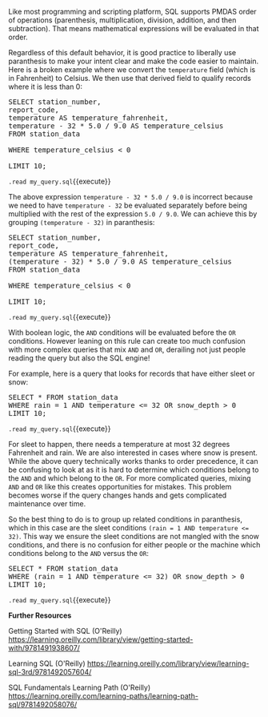 Like most programming and scripting platform, SQL supports PMDAS order of operations (parenthesis, multiplication, division, addition, and then subtraction). That means mathematical expressions will be evaluated in that order. 

Regardless of this default behavior, it is good practice to liberally use paranthesis to make your intent clear and make the code easier to maintain. Here is a broken example where we convert the `temperature` field (which is in Fahrenheit) to Celsius. We then use that derived field to qualify records where it is less than 0: 


<pre class="file" data-filename="my_query.sql" data-target="replace">
SELECT station_number, 
report_code, 
temperature AS temperature_fahrenheit,
temperature - 32 * 5.0 / 9.0 AS temperature_celsius 
FROM station_data

WHERE temperature_celsius < 0 

LIMIT 10;
</pre>

`.read my_query.sql`{{execute}}

The above expression `temperature - 32 * 5.0 / 9.0` is incorrect because we need to have `temperature - 32` be evaluated separately before being multiplied with the rest of the expression `5.0 / 9.0`. We can achieve this by grouping `(temperature - 32)` in paranthesis:

<pre class="file" data-filename="my_query.sql" data-target="replace">
SELECT station_number, 
report_code, 
temperature AS temperature_fahrenheit,
(temperature - 32) * 5.0 / 9.0 AS temperature_celsius 
FROM station_data

WHERE temperature_celsius < 0 

LIMIT 10;
</pre>

`.read my_query.sql`{{execute}}

With boolean logic, the `AND` conditions will be evaluated before the `OR` conditions. However leaning on this rule can create too much confusion with more complex queries that mix `AND` and `OR`, derailing not just people reading the query but also the SQL engine!

For example, here is a query that looks for records that have either sleet or snow: 


<pre class="file" data-filename="my_query.sql" data-target="replace">
SELECT * FROM station_data
WHERE rain = 1 AND temperature <= 32 OR snow_depth > 0
LIMIT 10;
</pre>

`.read my_query.sql`{{execute}}

For sleet to happen, there needs a temperature at most 32 degrees Fahrenheit and rain. We are also interested in cases where snow is present. While the above query technically works thanks to order precedence, it can be confusing to look at as it is hard to determine which conditions belong to the `AND` and which belong to the `OR`. For more complicated queries, mixing `AND` and `OR` like this creates opportunities for mistakes. This problem becomes worse if the query changes hands and gets complicated maintenance over time. 

So the best thing to do is to group up related conditions in paranthesis, which in this case are the sleet conditions `(rain = 1 AND temperature <= 32)`. This way we ensure the sleet conditions are not mangled with the snow conditions, and there is no confusion for either people or the machine which conditions belong to the `AND` versus the `OR`: 

<pre class="file" data-filename="my_query.sql" data-target="replace">
SELECT * FROM station_data
WHERE (rain = 1 AND temperature <= 32) OR snow_depth > 0
LIMIT 10;
</pre>

`.read my_query.sql`{{execute}}



**Further Resources**

Getting Started with SQL (O'Reilly)
https://learning.oreilly.com/library/view/getting-started-with/9781491938607/

Learning SQL (O'Reilly)
https://learning.oreilly.com/library/view/learning-sql-3rd/9781492057604/

SQL Fundamentals Learning Path (O'Reilly)
https://learning.oreilly.com/learning-paths/learning-path-sql/9781492058076/
